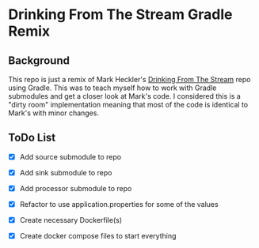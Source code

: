 # Drinking From The Stream Gradle Remix 

## Background 
This repo is just a remix of Mark Heckler's [Drinking From The Stream](https://github.com/mkheck/drinking-from-the-stream) repo using Gradle. 
This was to teach myself how to work with Gradle submodules and get a closer look at Mark's code. I considered this is a "dirty room" implementation meaning that most of the code is identical to Mark's with minor changes.

## ToDo List 
- [X] Add source submodule to repo 
- [X] Add sink submodule to repo  
- [X] Add processor submodule to repo 
- [X] Refactor to use application.properties for some of the values
- [X] Create necessary Dockerfile(s)
- [X] Create docker compose files to start everything

